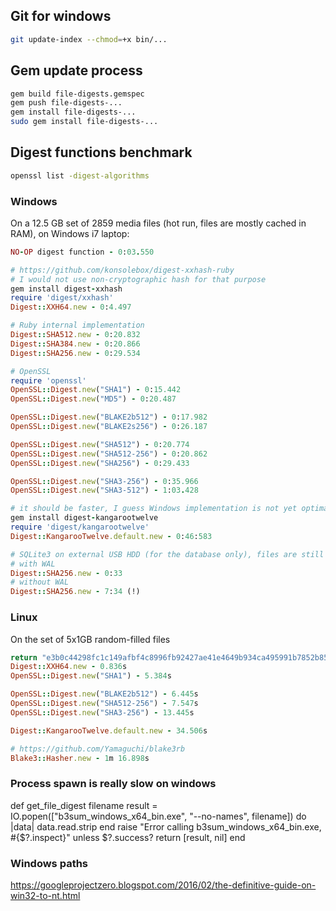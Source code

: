 ## Git for windows

```sh
git update-index --chmod=+x bin/...
```

## Gem update process

```sh
gem build file-digests.gemspec
gem push file-digests-...
gem install file-digests-...
sudo gem install file-digests-...
```

## Digest functions benchmark

```sh
openssl list -digest-algorithms
```

### Windows

On a 12.5 GB set of 2859 media files (hot run, files are mostly cached in RAM), on Windows i7 laptop:

```ruby
NO-OP digest function - 0:03.550

# https://github.com/konsolebox/digest-xxhash-ruby
# I would not use non-cryptographic hash for that purpose
gem install digest-xxhash
require 'digest/xxhash'
Digest::XXH64.new - 0:4.497

# Ruby internal implementation
Digest::SHA512.new - 0:20.832
Digest::SHA384.new - 0:20.866
Digest::SHA256.new - 0:29.534

# OpenSSL
require 'openssl'
OpenSSL::Digest.new("SHA1") - 0:15.442
OpenSSL::Digest.new("MD5") - 0:20.487

OpenSSL::Digest.new("BLAKE2b512") - 0:17.982
OpenSSL::Digest.new("BLAKE2s256") - 0:26.187

OpenSSL::Digest.new("SHA512") - 0:20.774
OpenSSL::Digest.new("SHA512-256") - 0:20.862
OpenSSL::Digest.new("SHA256") - 0:29.433

OpenSSL::Digest.new("SHA3-256") - 0:35.966
OpenSSL::Digest.new("SHA3-512") - 1:03.428

# it should be faster, I guess Windows implementation is not yet optimal
gem install digest-kangarootwelve
require 'digest/kangarootwelve'
Digest::KangarooTwelve.default.new - 0:46:583

# SQLite3 on external USB HDD (for the database only), files are still on SSD
# with WAL
Digest::SHA256.new - 0:33
# without WAL
Digest::SHA256.new - 7:34 (!)
```

### Linux

On the set of 5x1GB random-filled files

```ruby
return "e3b0c44298fc1c149afbf4c8996fb92427ae41e4649b934ca495991b7852b855" - 0.508s
Digest::XXH64.new - 0.836s
OpenSSL::Digest.new("SHA1") - 5.384s

OpenSSL::Digest.new("BLAKE2b512") - 6.445s
OpenSSL::Digest.new("SHA512-256") - 7.547s
OpenSSL::Digest.new("SHA3-256") - 13.445s

Digest::KangarooTwelve.default.new - 34.506s

# https://github.com/Yamaguchi/blake3rb
Blake3::Hasher.new - 1m 16.898s
```


### Process spawn is really slow on windows

def get_file_digest filename
  result = IO.popen(["b3sum_windows_x64_bin.exe", "--no-names", filename]) do |data|
    data.read.strip
  end
  raise "Error calling b3sum_windows_x64_bin.exe, #{$?.inspect}" unless $?.success?
  return [result, nil]
end

### Windows paths
https://googleprojectzero.blogspot.com/2016/02/the-definitive-guide-on-win32-to-nt.html
